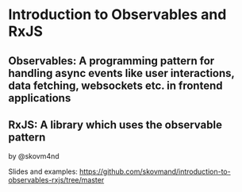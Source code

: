 # Introduction to Observables and RxJS

## Observables: A programming pattern for handling async events like user interactions, data fetching, websockets etc. in frontend applications

## RxJS: A library which uses the observable pattern


by @skovm4nd




Slides and examples:
https://github.com/skovmand/introduction-to-observables-rxjs/tree/master